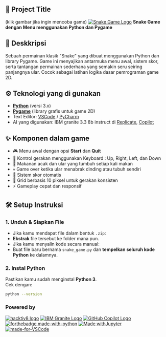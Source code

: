## 📌 Project Title
(klik gambar jika ingin mencoba game)
[![Snake Game Logo](https://m.media-amazon.com/images/I/41AJiF3rYZL.png)](https://project-ular.netlify.app/)
**Snake Game dengan Menu menggunakan Python dan Pygame**

## 📝 Deskkripsi
Sebuah permainan klasik "Snake" yang dibuat menggunakan Python dan library Pygame. Game ini menyajikan antarmuka menu awal, sistem skor, serta tantangan permainan sederhana yang semakin seru seiring panjangnya ular. Cocok sebagai latihan logika dasar pemrograman game 2D.


## ⚙️ Teknologi yang di gunakan
- [**Python**](https://www.python.org/) (versi 3.x)
- [**Pygame**](https://pypi.org/project/pygame/) (library grafis untuk game 2D)
- Text Editor: [VSCode](https://code.visualstudio.com/) / [PyCharm](https://www.jetbrains.com/pycharm/)
- AI yang digunakan: IBM granite 3.3 8b instruct di [Replicate](https://replicate.com/ibm-granite/granite-3.3-8b-instruct), [Copilot](https://copilot.microsoft.com/)

## ✨ Komponen dalam game
- 🎮 Menu awal dengan opsi **Start** dan **Quit**
- 🔧 Kontrol gerakan menggunakan Keyboard : Up, Right, Left, dan Down
- 🍎 Makanan acak dan ular yang tumbuh setiap kali makan
- 💀 Game over ketika ular menabrak dinding atau tubuh sendiri
- 🧮 Sistem skor otomatis 
- 📏 Grid berbasis 10 piksel untuk gerakan konsisten
- ⚡ Gameplay cepat dan responsif

## 🛠️ Setup Instruksi

### 1. Unduh & Siapkan File
- Jika kamu mendapat file dalam bentuk `.zip`:
- **Ekstrak** file tersebut ke folder mana pun.
- Jika kamu menyalin kode secara manual:
- Buat file baru bernama `snake_game.py` dan **tempelkan seluruh kode Python** ke dalamnya.

### 2. Instal Python
Pastikan kamu sudah menginstal **Python 3**.  
Cek dengan:

```bash
python --version
```
### Powered by
[![hacktiv8 logo](https://joanlamrack.github.io/images/hacktiv8-dark.webp)](https://www.hacktiv8.com/?utm_source=google&utm_medium=cpc&utm_campaign=Brand-all&utm_content=hacktiv8&utm_term=responsive-ads&gad_source=1&gad_campaignid=15141267081&gbraid=0AAAAADSnsWDF15xeLi792yrpjLKw2HUZe&gclid=Cj0KCQjw4qHEBhCDARIsALYKFNOBaoUa0M57ogCpkRV3jX3o3i-AhmahCxH056FoYNA-4FUuJceUzeQaAo4kEALw_wcB)
[![IBM Granite Logo](https://filecache.mediaroom.com/mr5mr_ibmnewsroom/198223/Granite_banner%20%281%29.jpg)](https://www.ibm.com/new/announcements/ibm-granite-3-3-speech-recognition-refined-reasoning-rag-loras)
[![GitHub Copilot Logo](https://agiletechguru.in/wp-content/uploads/2024/03/Github-Copilot-Logo_Transperent-768x323.png)](https://github.com/features/copilot)
[![forthebadge made-with-python](http://ForTheBadge.com/images/badges/made-with-python.svg)](https://www.python.org/)
[![Made withJupyter](https://img.shields.io/badge/Made%20with-Jupyter-orange?style=for-the-badge&logo=Jupyter)](https://jupyter.org/try)
[![made-for-VSCode](https://img.shields.io/badge/Made%20for-VSCode-1f425f.svg)](https://code.visualstudio.com/)

